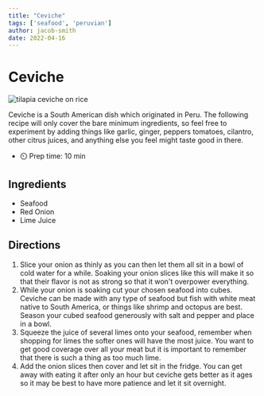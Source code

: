 ```yaml
---
title: "Ceviche"
tags: ['seafood', 'peruvian']
author: jacob-smith
date: 2022-04-16
---
```


# Ceviche

![tilapia ceviche on rice](../static/pix/ceviche.webp)

Ceviche is a South American dish which originated in Peru. The following recipe will only cover
the bare minimum ingredients, so feel free to experiment by adding things like garlic, ginger, peppers
tomatoes, cilantro, other citrus juices, and anything else you feel might taste good in there.

- ⏲️ Prep time: 10 min

## Ingredients

- Seafood
- Red Onion
- Lime Juice

## Directions

1.  Slice your onion as thinly as you can then let them all sit in a
    bowl of cold water for a while. Soaking your onion slices like this
    will make it so that their flavor is not as strong so that it won't
    overpower everything.
2.  While your onion is soaking cut your chosen seafood into cubes.
    Ceviche can be made with any type of seafood but fish with white
    meat native to South America, or things like shrimp and octopus are best. Season your cubed seafood generously with salt
    and pepper and place in a bowl.
3.  Squeeze the juice of several limes onto your seafood, remember when
    shopping for limes the softer ones will have the most juice. You
    want to get good coverage over all your meat but it is important to
    remember that there is such a thing as too much lime.
4.  Add the onion slices then cover and let sit in the fridge. You can
    get away with eating it after only an hour but ceviche gets better
    as it ages so it may be best to have more patience and let it sit
    overnight.
